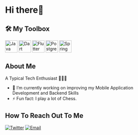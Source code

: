 # Hi there👋

## 🛠️ My Toolbox
[<img src="https://cdn.jsdelivr.net/gh/devicons/devicon/icons/java/java-original.svg" alt="Java" width="40" height="40"/>](https://www.java.com/)
[<img src="https://cdn.jsdelivr.net/gh/devicons/devicon/icons/dart/dart-original.svg" alt="Dart" width="40" height="40"/>](https://dart.dev/)
[<img src="https://cdn.jsdelivr.net/gh/devicons/devicon/icons/flutter/flutter-original.svg" alt="Flutter" width="40" height="40"/>](https://flutter.dev/)
[<img src="https://cdn.jsdelivr.net/gh/devicons/devicon/icons/postgresql/postgresql-original.svg" alt="PostgreSQL" width="40" height="40"/>](https://www.postgresql.org/)
[<img src="https://cdn.jsdelivr.net/gh/devicons/devicon/icons/spring/spring-original.svg" alt="Spring Boot" width="40" height="40"/>](https://spring.io/projects/spring-boot)

## About Me

A Typical Tech Enthusiast 👨🏽‍💻

- 🔭 I’m currently working on improving my Mobile Application Development and Backend Skills
- ⚡ Fun fact: I play a lot of Chess. 

## How To Reach Out To Me

[![Twitter](https://img.shields.io/badge/Twitter-1DA1F2?style=for-the-badge&logo=twitter&logoColor=white)](https://twitter.com/Ianngtt)
[![Email](https://img.shields.io/badge/Email-D14836?style=for-the-badge&logo=gmail&logoColor=white)](mailto:mrgatituh@gmail.com)

